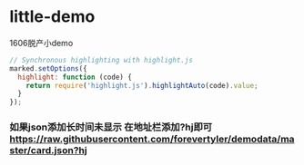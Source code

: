 # little-demo
1606脱产小demo
```js
// Synchronous highlighting with highlight.js 
marked.setOptions({
  highlight: function (code) {
    return require('highlight.js').highlightAuto(code).value;
  }
});
```
### 如果json添加长时间未显示 在地址栏添加?hj即可 https://raw.githubusercontent.com/forevertyler/demodata/master/card.json?hj
